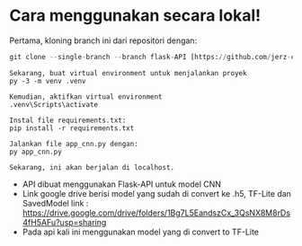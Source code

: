 # Cara menggunakan secara lokal!

Pertama, kloning branch ini dari repositori dengan:

```python
git clone --single-branch --branch flask-API [https://github.com/jerz-c/eatzl.git](https://github.com/jerz-c/eatzl.git)
```
```
Sekarang, buat virtual environment untuk menjalankan proyek
py -3 -m venv .venv

Kemudian, aktifkan virtual environment
.venv\Scripts\activate

Instal file requirements.txt:
pip install -r requirements.txt

Jalankan file app_cnn.py dengan:
py app_cnn.py

Sekarang, ini akan berjalan di localhost.
```

- API dibuat menggunakan Flask-API untuk model CNN
- Link google drive berisi model yang sudah di convert ke .h5, TF-Lite dan SavedModel
link : https://drive.google.com/drive/folders/1Bg7L5EandszCx_3QsNX8M8rDs4fH5AFu?usp=sharing
- Pada api kali ini menggunakan model yang di convert to TF-Lite
